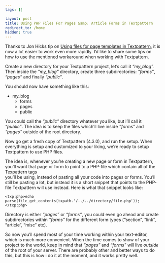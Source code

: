 ```yaml
---
tags: []

layout: post
title: Using PHP Files For Pages &amp; Article Forms in Textpattern
redirect_to: /home
hidden: true
---
```


Thanks to Jon Hicks tip on [Using files for page templates in
Textpattern](http://hicksdesign.co.uk/journal/using-files-for-page-templates-in-textpattern),
it is now a lot easier to work even more rapidly. I’d like to share some
tips on how to use the mentioned workaround when working with
Textpattern.

Create a new directory for your Textpattern project, let’s call it
*“my\_blog”*. Then inside the *“my\_blog”* directory, create three
subdirectories: *“forms”*, *“pages”* and finally *“public”*.

You should now have something like this:

-   my\_blog
    -   forms
    -   pages
    -   public

You could call the *“public”* directory whatever you like, but i’ll call
it *“public”*. The idea is to keep the files which’ll live inside
*“forms”* and *“pages”* outside of the root directory.

Now go get a fresh copy of Textpattern (4.3.0), and run the setup. When
everything is setup and customized to your liking, we’re ready to setup
Textpattern to use PHP files.

The idea is, whenever you’re creating a new page or form in Textpattern,
you’ll want that page or form to point to a PHP-file which contain all
of the Texpattern tags  
you’ll be using, instead of pasting all your code into pages or forms.
You’ll still be pasting a lot, but instead it is a short snippet that
points to the PHP-file Textpattern will use instead. Here is what that
snippet looks like:

    <txp:php>echo parse(file_get_contents(txpath.'/../../directory/file.php'));</txp:php>

Directory is either *“pages”* or *“forms”*, you could even go ahead and
create subdirectories within *“forms”* for the different form types
(“section”, “link”, “article”, “misc” etc).

So now you’ll spend most of your time working within your text-editor,
which is much more convenient. When the time comes to show of your
project to the world, keep in mind that *“pages”* and *“forms”* will
live *outside* of the root of your server. There are probably other and
better ways to do this, but this is how i do it at the moment, and it
works pretty well.
